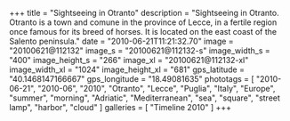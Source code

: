 +++
title = "Sightseeing in Otranto"
description = "Sightseeing in Otranto. Otranto is a town and comune in the province of Lecce, in a fertile region once famous for its breed of horses. It is located on the east coast of the Salento peninsula."
date = "2010-06-21T11:21:32.70"
image = "20100621@112132"
image_s = "20100621@112132-s"
image_width_s = "400"
image_height_s = "266"
image_xl = "20100621@112132-xl"
image_width_xl = "1024"
image_height_xl = "681"
gps_latitude = "40.1468147166667"
gps_longitude = "18.49081635"
phototags = [ "2010-06-21", "2010-06", "2010", "Otranto", "Lecce", "Puglia", "Italy", "Europe", "summer", "morning", "Adriatic", "Mediterranean", "sea", "square", "street lamp", "harbor", "cloud" ]
galleries = [ "Timeline 2010" ]
+++
